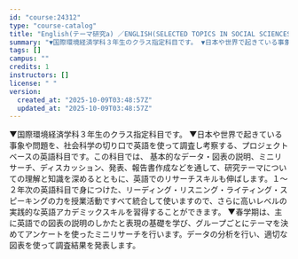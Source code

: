 ```yaml
---
id: "course:24312"
type: "course-catalog"
title: "English(テーマ研究a) ／ENGLISH(SELECTED TOPICS IN SOCIAL SCIENCES A)"
summary: "▼国際環境経済学科３年生のクラス指定科目です。 ▼日本や世界で起きている事象や問題を、社会科学の切り口で英語を使って調査し考察する、プロジェクトベースの英語科目です。この科目では、 基本的なデータ・図表の説明、ミニリサーチ、ディスカッション…"
tags: []
campus: ""
credits: 1
instructors: []
license: " "
version:
  created_at: "2025-10-09T03:48:57Z"
  updated_at: "2025-10-09T03:48:57Z"
---
```


▼国際環境経済学科３年生のクラス指定科目です。 ▼日本や世界で起きている事象や問題を、社会科学の切り口で英語を使って調査し考察する、プロジェクトベースの英語科目です。この科目では、 基本的なデータ・図表の説明、ミニリサーチ、ディスカッション、発表、報告書作成などを通して、研究テーマについての理解と知識を深めるとともに、英語でのリサーチスキルも伸ばします。１～２年次の英語科目で身につけた、リーディング・リスニング・ライティング・スピーキングの力を授業活動ですべて統合して使いますので、さらに高いレベルの実践的な英語アカデミックスキルを習得することができます。 ▼春学期は、主に英語での図表の説明のしかたと表現の基礎を学び、グループごとにテーマを決めてアンケートを使ったミニリサーチを行います。データの分析を行い、適切な図表を使って調査結果を発表します。

